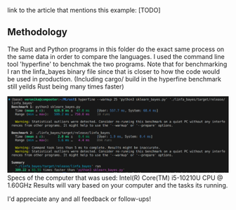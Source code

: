 link to the article that mentions this example: [TODO]

## Methodology
The Rust and Python programs in this folder do the exact same process on the same data in order to compare the languages. 
I used the command line tool 'hyperfine' to benchmak the two programs. 
Note that for benchmarking I ran the linfa_bayes binary file since that is closer to how the code would be used in production.
(Including cargo/ build in the hyperfine benchmark still yeilds Rust being many times faster) 

![ScreenShot](image-2.webp)
Specs of the computer that was used: Intel(R) Core(TM) i5-10210U CPU @ 1.60GHz
Results will vary based on your computer and the tasks its running. 

I'd appreciate any and all feedback or follow-ups!
